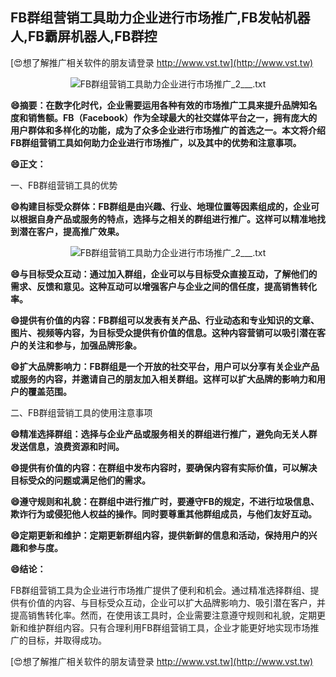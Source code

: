 ## **FB群组营销工具助力企业进行市场推广,FB发帖机器人,FB霸屏机器人,FB群控**

[😍想了解推广相关软件的朋友请登录 http://www.vst.tw](http://www.vst.tw)

 <center><img src="https://vst.tw/MP4/tuiguang/png/8.png" alt="FB群组营销工具助力企业进行市场推广_2___.txt"></center>

**😄摘要：在数字化时代，企业需要运用各种有效的市场推广工具来提升品牌知名度和销售额。FB（Facebook）作为全球最大的社交媒体平台之一，拥有庞大的用户群体和多样化的功能，成为了众多企业进行市场推广的首选之一。本文将介绍FB群组营销工具如何助力企业进行市场推广，以及其中的优势和注意事项。**

**😄正文：**

一、FB群组营销工具的优势

**😄构建目标受众群体：FB群组是由兴趣、行业、地理位置等因素组成的，企业可以根据自身产品或服务的特点，选择与之相关的群组进行推广。这样可以精准地找到潜在客户，提高推广效果。**

 <center><img src="https://vst.tw/MP4/tuiguang/png/0.png" alt="FB群组营销工具助力企业进行市场推广_2___.txt"></center>

**😄与目标受众互动：通过加入群组，企业可以与目标受众直接互动，了解他们的需求、反馈和意见。这种互动可以增强客户与企业之间的信任度，提高销售转化率。**

**😄提供有价值的内容：FB群组可以发表有关产品、行业动态和专业知识的文章、图片、视频等内容，为目标受众提供有价值的信息。这种内容营销可以吸引潜在客户的关注和参与，加强品牌形象。**

**😄扩大品牌影响力：FB群组是一个开放的社交平台，用户可以分享有关企业产品或服务的内容，并邀请自己的朋友加入相关群组。这样可以扩大品牌的影响力和用户的覆盖范围。**

二、FB群组营销工具的使用注意事项

**😄精准选择群组：选择与企业产品或服务相关的群组进行推广，避免向无关人群发送信息，浪费资源和时间。**

**😄提供有价值的内容：在群组中发布内容时，要确保内容有实际价值，可以解决目标受众的问题或满足他们的需求。**

**😄遵守规则和礼貌：在群组中进行推广时，要遵守FB的规定，不进行垃圾信息、欺诈行为或侵犯他人权益的操作。同时要尊重其他群组成员，与他们友好互动。**

**😄定期更新和维护：定期更新群组内容，提供新鲜的信息和活动，保持用户的兴趣和参与度。**

**😄结论：**

FB群组营销工具为企业进行市场推广提供了便利和机会。通过精准选择群组、提供有价值的内容、与目标受众互动，企业可以扩大品牌影响力、吸引潜在客户，并提高销售转化率。然而，在使用该工具时，企业需要注意遵守规则和礼貌，定期更新和维护群组内容。只有合理利用FB群组营销工具，企业才能更好地实现市场推广的目标，并取得成功。

[😍想了解推广相关软件的朋友请登录 http://www.vst.tw](http://www.vst.tw)



